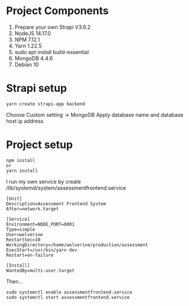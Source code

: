 # Project Components
1. Prepare your own Strapi V3.6.2
2. NodeJS 14.17.0
3. NPM 7.12.1
4. Yarn 1.22.5
5. sudo apt install build-essential
6. MongoDB 4.4.6
7. Debian 10

# Strapi setup
```
yarn create strapi-app backend
```
Choose Custom setting -> MongoDB
Apply database name and database host ip address

# Project setup
```
npm install
or
yarn install
```
I run my own service by create /lib/systemd/system/assessmentfrontend.service 
```
[Unit]
Description=Assessment Frontend System
After=network.target

[Service]
Environment=NODE_PORT=8001
Type=simple
User=wolverine
RestartSec=10
WorkingDirectory=/home/wolverine/production/assessment
ExecStart=/usr/bin/yarn dev
Restart=on-failure

[Install]
WantedBy=multi-user.target
``` 
Then...
```
sudo systemctl enable assessmentfrontend.service
sudo systemctl start assessmentfrontend.service
```
